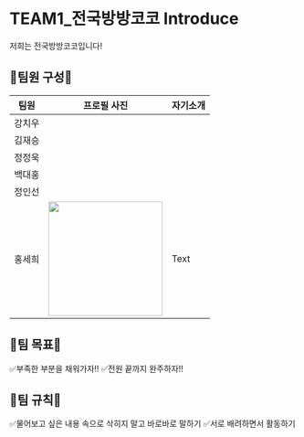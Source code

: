 # TEAM1_전국방방코코 Introduce
저희는 전국방방코코입니다!
## 👤팀원 구성👤

| 팀원   | 프로필 사진| 자기소개 |
| ------ | ------ | ----------- |
| 강치우 |        |             |
| 김재승 |        |             |
| 정정욱 |        |             |
| 백대홍 |        |             |
| 정인선 |        |             |
| 홍세희 | <img width="200" height="200" border:0px src="https://github.com/APP-iOS3rd/TEAM1_CodingEveryWhere/assets/103061387/b21a81ed-1c44-46bc-b9b4-93ca1e629067"/>| Text        |
## 🎯팀 목표🎯
✅부족한 부분을 채워가자!!
✅전원 끝까지 완주하자!!
## 📖팀 규칙📖
✅물어보고 싶은 내용 속으로 삭히지 말고 바로바로 말하기
✅서로 배려하면서 활동하기
